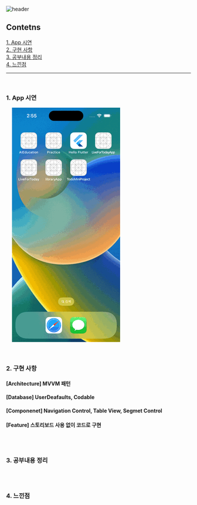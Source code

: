 


![header](https://capsule-render.vercel.app/api?type=waving&color=gradient&height=250&section=header&text=TODO%20App%20mini%project&fontSize=40&animation=fadeIn&fontAlign=28)

## Contetns

[1. App 시연](#1-app-시연)<br/>
[2. 구현 사항](#2-구현-사항)<br/>
[3. 공부내용 정리](#3-공부내용-정리)<br/>
[4. 느낀점](#4-느낀점)<br/>

--- 

<br/>

### 1. App 시연

&nbsp;&nbsp;&nbsp;&nbsp;<img src="Simulator Screen Recording - iPhone 14 Pro - 2023-08-04 at 14.55.55.gif"><br/><br/>


#

### 2. 구현 사항

#### [**Architecture**] MVVM 패턴 <br/>
#### [**Database**] UserDeafaults, Codable <br/>
#### [**Componenet**] Navigation Control, Table View, Segmet Control <br/>
#### [**Feature**] 스토리보드 사용 없이 코드로 구현

<br/>

#

### 3. 공부내용 정리

<br/>

#

### 4. 느낀점
